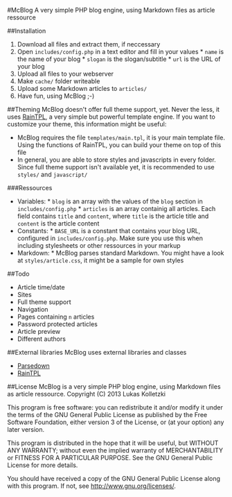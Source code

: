 #McBlog
A very simple PHP blog engine, using Markdown files as article ressource

##Installation
1. Download all files and extract them, if neccessary
2. Open `includes/config.php` in a text editor and fill in your values
       * `name` is the name of your blog
       * `slogan` is the slogan/subtitle
       * `url` is the URL of your blog
3. Upload all files to your webserver
4. Make `cache/` folder writeable
5. Upload some Markdown articles to `articles/`
6. Have fun, using McBlog ;-)

##Theming
McBlog doesn't offer full theme support, yet. Never the less, it uses [RainTPL](http://raintpl.com), a very simple but powerful template engine.
If you want to customize your theme, this information might be useful:
* McBlog requires the file `templates/main.tpl`, it is your main template file. Using the functions of RainTPL, you can build your theme on top of this file
* In general, you are able to store styles and javascripts in every folder. Since full theme support isn't available yet, it is recommended to use `styles/` and `javascript/`

###Ressources
* Variables:
      * `blog` is an array with the values of the `blog` section in `includes/config.php`
      * `articles` is an array containig all articles. Each field contains `title` and `content`, where `title` is the article title and `content` is the article content
* Constants:
      * `BASE_URL` is a constant that contains your blog URL, configured in `includes/config.php`. Make sure you use this when including stylesheets or other ressources in your markup
* Markdown:
      * McBlog parses standard Markdown. You might have a look at `styles/article.css`, it might be  a sample for own styles

##Todo
* Article time/date
* Sites
* Full theme support
* Navigation
* Pages containing `n` articles
* Password protected articles
* Article preview
* Different authors

##External libraries
McBlog uses external libraries and classes
* [Parsedown](https://github.com/erusev/parsedown)
* [RainTPL](http://raintpl.com)

##License
McBlog is a very simple PHP blog engine, using Markdown files as article ressource. 
Copyright (C) 2013 Lukas Kolletzki

This program is free software: you can redistribute it and/or modify
it under the terms of the GNU General Public License as published by
the Free Software Foundation, either version 3 of the License, or
(at your option) any later version.

This program is distributed in the hope that it will be useful,
but WITHOUT ANY WARRANTY; without even the implied warranty of
MERCHANTABILITY or FITNESS FOR A PARTICULAR PURPOSE.  See the
GNU General Public License for more details.

You should have received a copy of the GNU General Public License
along with this program.  If not, see http://www.gnu.org/licenses/.
